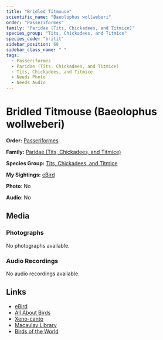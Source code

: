```yaml
---
title: "Bridled Titmouse"
scientific_name: "Baeolophus wollweberi"
order: "Passeriformes"
family: "Paridae (Tits, Chickadees, and Titmice)"
species_group: "Tits, Chickadees, and Titmice"
species_code: "britit"
sidebar_position: 68
sidebar_class_name: " "
tags: 
  - Passeriformes
  - Paridae (Tits, Chickadees, and Titmice)
  - Tits, Chickadees, and Titmice
  - Needs Photo
  - Needs Audio
---
```


# Bridled Titmouse (Baeolophus wollweberi)

**Order:** [Passeriformes](/tags/passeriformes)

**Family:** [Paridae (Tits, Chickadees, and Titmice)](/tags/paridae-tits-chickadees-and-titmice)

**Species Group:** [Tits, Chickadees, and Titmice](/tags/tits-chickadees-and-titmice)

**My Sightings:** [eBird](https://ebird.org/lifelist?r=world&time=life&spp=britit)

**Photo**: No 

**Audio**: No

## Media
### Photographs
No photographs available.

### Audio Recordings
No audio recordings available.

## Links
* [eBird](https://ebird.org/species/britit) 
* [All About Birds](https://www.allaboutbirds.org/guide/britit) 
* [Xeno-canto](https://www.xeno-canto.org/species/baeolophus-wollweberi) 
* [Macaulay Library](https://search.macaulaylibrary.org/catalog?taxonCode=britit&sort=rating_rank_desc)
* [Birds of the World](https://birdsoftheworld.org/bow/species/britit)
